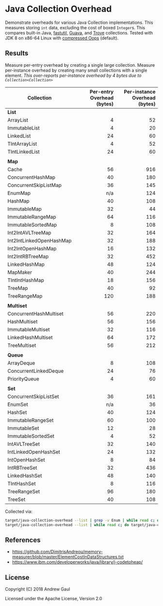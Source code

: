 # Java Collection Overhead

Demonstrate overheads for various Java Collection implementations.  This
measures storing `int` data, excluding the cost of boxed `Integer`s.
This compares built-in Java, [fastutil](http://fastutil.di.unimi.it/),
[Guava](https://github.com/google/guava), and
[Trove](https://bitbucket.org/trove4j/trove/) collections.
Tested with JDK 8 on x86-64 Linux with
[compressed Oops](https://docs.oracle.com/javase/8/docs/technotes/guides/vm/performance-enhancements-7.html#compressedOop)
(default).

## Results

Measure per-entry overhead by creating a single large collection.  Measure
per-instance overhead by creating many small collections with a single element.
*This over-reports per-instance overhead by 4 bytes due to
`Collection<Collection>`*

| Collection             | Per-entry<br />Overhead (bytes) | Per-instance<br />Overhead (bytes) |
| ---------------------- | ---:| ---:|
| **List**               |     |     |
| ArrayList              |   4 |  52 |
| ImmutableList          |   4 |  20 |
| LinkedList             |  24 |  60 |
| TIntArrayList          |   4 |  52 |
| TIntLinkedList         |  24 |  60 |
|                        |     |     |
| **Map**                |     |     |
| Cache                  |  56 | 916 |
| ConcurrentHashMap      |  40 | 180 |
| ConcurrentSkipListMap  |  36 | 145 |
| EnumMap                | n/a | 124 |
| HashMap                |  40 | 108 |
| ImmutableMap           |  32 |  44 |
| ImmutableRangeMap      |  64 | 116 |
| ImmutableSortedMap     |   8 | 108 |
| Int2IntAVLTreeMap      |  32 | 164 |
| Int2IntLinkedOpenHashMap| 32 | 188 |
| Int2IntOpenHashMap     |  16 | 132 |
| Int2IntRBTreeMap       |  32 | 452 |
| LinkedHashMap          |  48 | 124 |
| MapMaker               |  40 | 244 |
| TIntIntHashMap         |  18 | 156 |
| TreeMap                |  40 |  92 |
| TreeRangeMap           | 120 | 188 |
|                        |     |     |
| **Multiset**           |     |     |
| ConcurrentHashMultiset |  56 | 220 |
| HashMultiset           |  56 | 156 |
| ImmutableMultiset      |  32 | 116 |
| LinkedHashMultiset     |  64 | 172 |
| TreeMultiset           |  56 | 212 |
|                        |     |     |
| **Queue**              |     |     |
| ArrayDeque             |   8 | 108 |
| ConcurrentLinkedDeque  |  24 |  76 |
| PriorityQueue          |   4 |  60 |
|                        |     |     |
| **Set**                |     |     |
| ConcurrentSkipListSet  |  36 | 161 |
| EnumSet                | n/a |  36 |
| HashSet                |  40 | 124 |
| ImmutableRangeSet      |  60 | 100 |
| ImmutableSet           |  12 |  28 |
| ImmutableSortedSet     |   4 |  52 |
| IntAVLTreeSet          |  32 | 140 |
| IntLinkedOpenHashSet   |  24 | 132 |
| IntOpenHashSet         |   8 |  84 |
| IntRBTreeSet           |  32 | 436 |
| LinkedHashSet          |  48 | 140 |
| TIntHashSet            |   8 | 116 |
| TreeRangeSet           |  96 | 180 |
| TreeSet                |  40 | 108 |

Collected via:

```bash
target/java-collection-overhead --list | grep -v Enum | while read c; do target/java-collection-overhead $c $((8 * 1024 * 1024)) 1 || break; done
target/java-collection-overhead --list | while read c; do target/java-collection-overhead $c 1 $((1024 * 1024)) || break; done
```

## References

* https://github.com/DimitrisAndreou/memory-measurer/blob/master/ElementCostInDataStructures.txt
* https://www.ibm.com/developerworks/java/library/j-codetoheap/

## License

Copyright (C) 2018 Andrew Gaul

Licensed under the Apache License, Version 2.0
